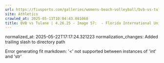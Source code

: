 ```yaml
---
url: https://fiusports.com/galleries/womens-beach-volleyball/bvb-vs-tulane-4-26-25/image-57/358/62921/
site: Athletics
crawled_at: 2025-05-13T10:04:43.081068
title: BVB vs Tulane | 4.26.25 - Image 57:  - Florida International University
---
```

normalized_at: 2025-05-22T17:17:24.321223
normalization_changes: Added trailing slash to directory path

Error generating fit markdown: '<' not supported between instances of 'int' and 'str'